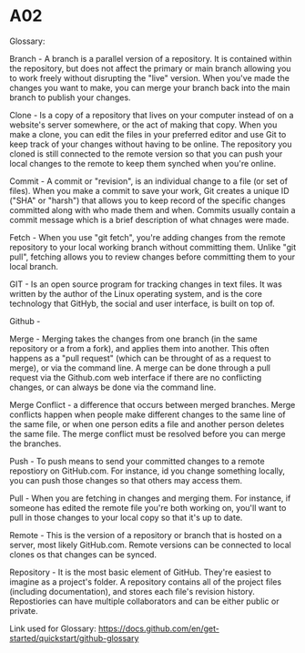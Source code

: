 # A02

Glossary:

  Branch - A branch is a parallel version of a repository. It is contained within the repository, but does not affect the primary or main branch allowing you to work freely without disrupting the "live" version. When you've made the changes you want to make, you can merge your branch back into the main branch to publish your changes. 
  
  Clone - Is a copy of a repository that lives on your computer instead of on a website's server somewhere, or the act of making that copy. When you make a clone, you can edit the files in your preferred editor and use Git to keep track of your changes without having to be online. The repository you cloned is still connected to the remote version so that you can push your local changes to the remote to keep them synched when you're online. 
  
  Commit - A commit or "revision", is an individual change to a file (or set of files). When you make a commit to save your work, Git creates a unique ID ("SHA" or "harsh") that allows you to keep record of the specific changes committed along with who made them and when. Commits usually contain a commit message which is a brief description of what chnages were made. 
  
  Fetch - When you use "git fetch", you're adding changes from the remote repository to your local working branch without committing them. Unlike "git pull", fetching allows you to review changes before committing them to your local branch.
  
  GIT - Is an open source program for tracking changes in text files. It was written by the author of the Linux operating system, and is the core technology that GitHyb, the social and user interface, is built on top of. 
  
  Github - 
  
  Merge - Merging takes the changes from one branch (in the same repository or a from a fork), and applies them into another. This often happens as a "pull request" (which can be throught of as a request to merge), or via the command line. A merge can be done through a pull request via the Github.com web interface if there are no conflicting changes, or can always be done via the command line.
  
  Merge Conflict - a difference that occurs between merged branches. Merge conflicts happen when people make different changes to the same line of the same file, or when one person edits a file and another person deletes the same file. The merge conflict must be resolved before you can merge the branches. 
  
  Push - To push means to send your committed changes to a remote repostiory on GitHub.com. For instance, id you change something locally, you can push those changes so that others may access them.
  
  Pull - When you are fetching in changes and merging them. For instance, if someone has edited the remote file you're both working on, you'll want to pull in those changes to your local copy so that it's up to date. 
  
  Remote - This is the version of a repository or branch that is hosted on a server, most likely GitHub.com. Remote versions can be connected to local clones os that changes can be synced. 
  
  Repository - It is the most basic element of GitHub. They're easiest to imagine as a project's folder. A repository contains all of the project files (including documentation), and stores each file's revision history. Repostiories can have multiple collaborators and can be either public or private.

Link used for Glossary: https://docs.github.com/en/get-started/quickstart/github-glossary 
